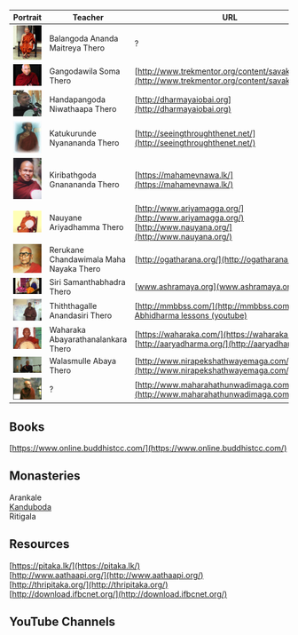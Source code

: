 
 Portrait | Teacher | URL
------- | ----- | -------------
<img src="images/compress_Ananda_Maitreya_thero_n.jpg" width="100"> | Balangoda Ananda Maitreya Thero | ?
<img src="images/soma.jpg" width="100"> | Gangodawila Soma Thero | [http://www.trekmentor.org/content/savaka/10590](http://www.trekmentor.org/content/savaka/10590)
<img src="images/niwathaapathero.png" width="100"> | Handapangoda Niwathaapa Thero | [http://dharmayaiobai.org](http://dharmayaiobai.org)
<img src="images/kn.jpg" width="100"> | Katukurunde Nyanananda Thero | [http://seeingthroughthenet.net/](http://seeingthroughthenet.net/)
<img src="images/kiri.jpg" width="100"> | Kiribathgoda Gnanananda Thero | [https://mahamevnawa.lk/](https://mahamevnawa.lk/)
<img src="images/ariya.jpg" width="100"> | Nauyane Ariyadhamma Thero | [http://www.ariyamagga.org/](http://www.ariyamagga.org/) <br> [http://www.nauyana.org/](http://www.nauyana.org/)
<img src="images/reru.jpg" width="100"> | Rerukane Chandawimala Maha Nayaka Thero | [http://ogatharana.org/](http://ogatharana.org/)
<img src="images/samantha.jpg" width="100"> | Siri Samanthabhadra Thero | [www.ashramaya.org](www.ashramaya.org)
<img src="images/thith.jpg" width="100"> | Thiththagalle Anandasiri Thero | [http://mmbbss.com/](http://mmbbss.com/) <br> [Abhidharma lessons (youtube)](https://youtu.be/Bt9O4eZEUtQ)
<img src="images/waharaka.jpg" width="100"> | Waharaka Abayarathanalankara Thero | [https://waharaka.com/](https://waharaka.com/) <br> [http://aaryadharma.org/](http://aaryadharma.org/)
<img src="images/abaya.jpg" width="100"> | Walasmulle Abaya Thero | [http://www.nirapekshathwayemaga.com/](http://www.nirapekshathwayemaga.com/)
<img src="images/maha.jpg" width="100"> | ? | [http://www.maharahathunwadimaga.com/](http://www.maharahathunwadimaga.com/)



## Books
[https://www.online.buddhistcc.com/](https://www.online.buddhistcc.com/)

## Monasteries
Arankale<br>
[Kanduboda](http://insight-meditation.org/)<br>
Ritigala

## Resources
[https://pitaka.lk/](https://pitaka.lk/) <br>
[http://www.aathaapi.org/](http://www.aathaapi.org/) <br>
[http://thripitaka.org/](http://thripitaka.org/) <br>
[http://download.ifbcnet.org/](http://download.ifbcnet.org/)

## YouTube Channels
